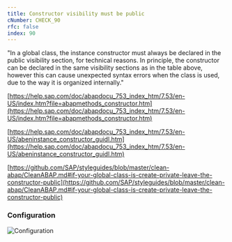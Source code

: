 ```yaml
---
title: Constructor visibility must be public
cNumber: CHECK_90
rfc: false
index: 90
---
```


"In a global class, the instance constructor must always be declared in the public visibility section, for technical reasons. 
In principle, the constructor can be declared in the same visibility sections as in the table above, 
however this can cause unexpected syntax errors when the class is used, due to the way it is organized internally."

[https://help.sap.com/doc/abapdocu_753_index_htm/7.53/en-US/index.htm?file=abapmethods_constructor.htm](https://help.sap.com/doc/abapdocu_753_index_htm/7.53/en-US/index.htm?file=abapmethods_constructor.htm)

[https://help.sap.com/doc/abapdocu_753_index_htm/7.53/en-US/abeninstance_constructor_guidl.htm](https://help.sap.com/doc/abapdocu_753_index_htm/7.53/en-US/abeninstance_constructor_guidl.htm)

[https://github.com/SAP/styleguides/blob/master/clean-abap/CleanABAP.md#if-your-global-class-is-create-private-leave-the-constructor-public](https://github.com/SAP/styleguides/blob/master/clean-abap/CleanABAP.md#if-your-global-class-is-create-private-leave-the-constructor-public)

### Configuration
![Configuration](/img/default_conf.png)

